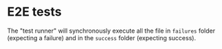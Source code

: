 # E2E tests

The "test runner" will synchronously execute all the file in `failures` folder (expecting a failure) and in the `success` folder (expecting success).

